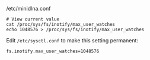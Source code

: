 /etc/minidlna.conf

```shell
# View current value
cat /proc/sys/fs/inotify/max_user_watches
echo 1048576 > /proc/sys/fs/inotify/max_user_watches
```

Edit `/etc/sysctl.conf` to make this setting permanent:
```
fs.inotify.max_user_watches=1048576
```
